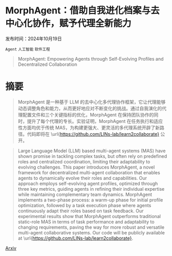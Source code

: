 # MorphAgent：借助自我进化档案与去中心化协作，赋予代理全新能力

发布时间：2024年10月19日

`Agent` `人工智能` `软件工程`

> MorphAgent: Empowering Agents through Self-Evolving Profiles and Decentralized Collaboration

# 摘要

> MorphAgent 是一种基于 LLM 的去中心化多代理协作框架，它让代理能够动态调整角色和能力，从而更好地应对不断变化的挑战。通过自我演化的代理配置文件和三个关键指标的优化，MorphAgent 在保持团队协作的同时，提升了每个代理的专长。实验证明，MorphAgent 在任务执行和适应性方面均优于传统 MAS，为构建更强大、更灵活的多代理系统开辟了新路径。代码即将在 \url{https://github.com/LINs-lab/learn2collaborate} 公开。

> Large Language Model (LLM) based multi-agent systems (MAS) have shown promise in tackling complex tasks, but often rely on predefined roles and centralized coordination, limiting their adaptability to evolving challenges. This paper introduces MorphAgent, a novel framework for decentralized multi-agent collaboration that enables agents to dynamically evolve their roles and capabilities. Our approach employs self-evolving agent profiles, optimized through three key metrics, guiding agents in refining their individual expertise while maintaining complementary team dynamics. MorphAgent implements a two-phase process: a warm-up phase for initial profile optimization, followed by a task execution phase where agents continuously adapt their roles based on task feedback. Our experimental results show that MorphAgent outperforms traditional static-role MAS in terms of task performance and adaptability to changing requirements, paving the way for more robust and versatile multi-agent collaborative systems. Our code will be publicly available at \url{https://github.com/LINs-lab/learn2collaborate}.

[Arxiv](https://arxiv.org/abs/2410.15048)